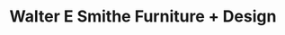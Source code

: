 ---
title: "Walter E Smithe Furniture + Design"
url: /orland-park/walter-e-smithe-furniture-design/
shop: furniture
---